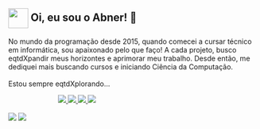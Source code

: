 <div>
    <h2>
    <picture>
        <source media="(prefers-color-scheme: dark)" srcset="https://i.postimg.cc/PxHR9vsQ/sigWhite.png">
        <img  align="center" width="40px" alt="" src="https://i.postimg.cc/tggTPk4L/sigBlack.png">
    </picture>
    Oi, eu sou o Abner! 👋</h2>
    <p> No mundo da programação desde 2015, quando comecei a cursar técnico em informática, sou apaixonado pelo que faço! A cada projeto, busco eqtdXpandir meus horizontes e aprimorar meu trabalho. Desde então, me dediquei mais buscando cursos e iniciando Ciência da Computação.
    </br></br>
    Estou sempre eqtdXplorando...
    </p>
</div>
<div>
    <div style="margin-left:100px">
        <a href="https://www.linkedin.com/in/abner-j-silva/" target="_blank">
        <img src="https://img.shields.io/badge/LinkedIn-0A66C2?style=for-the-badge&logo=linkedin&logoColor=white"/>
    </a>
    <a href="mailto:abner.js05@gmail.com" target="_blank">
        <img src="https://img.shields.io/badge/Gmail-D14836?style=for-the-badge&logo=gmail&logoColor=fff"/>
    </a>
    <a href="https://abnerjs.vercel.app/" target="_blank">
        <img src="https://img.shields.io/badge/Portfólio-000?style=for-the-badge&logo=vercel&logoColor=white"/>
    </a>
    <a href="https://github.com/abnerjs/" target="_blank">
        <img src="https://img.shields.io/badge/GitHub-000?style=for-the-badge&logo=github&logoColor=fff"/>
    </a>
    </div>
</div>
<div>
    </br> 
    <picture>
    <source
        srcset="https://github-readme-stats.vercel.app/api?username=abnerjs&show_icons=true&theme=dark"
        media="(prefers-color-scheme: dark)"
    />
  <source
    srcset="https://github-readme-stats.vercel.app/api?username=anuraghazra&show_icons=true"
    media="(prefers-color-scheme: light), (prefers-color-scheme: no-preference)"
  />
        <img src="https://github-readme-stats.vercel.app/api?username=abnerjs&show_icons=true" />
    </picture>
    <picture>
    <source
        srcset="https://github-readme-stats.vercel.app/api/top-langs/?username=abnerjs&layout=compact&langs_count=20&theme=dark"
        media="(prefers-color-scheme: dark)"
    />
    <source
        srcset="https://github-readme-stats.vercel.app/api/top-langs/?username=abnerjs&layout=compact&langs_count=20&theme=light"
        media="(prefers-color-scheme: light), (prefers-color-scheme: no-preference)"
    />
        <img src="https://github-readme-stats.vercel.app/api/top-langs/?username=abnerjs&layout=compact&langs_count=20" />
    </picture>
</div>
